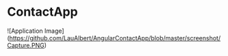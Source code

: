 # ContactApp

![Application Image]
(https://github.com/LauAlbert/AngularContactApp/blob/master/screenshot/Capture.PNG)